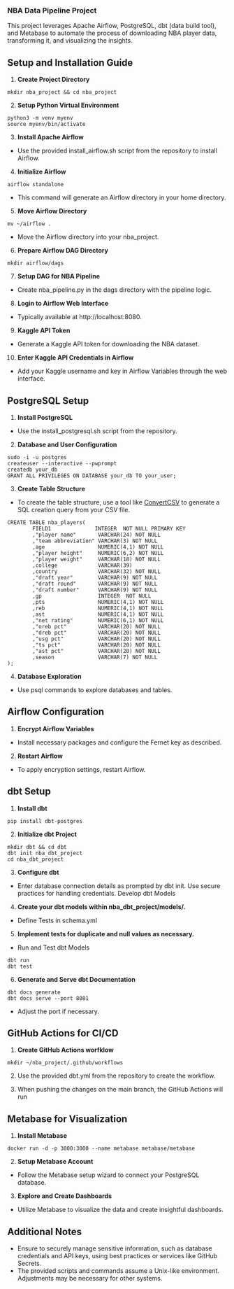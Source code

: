 ### NBA Data Pipeline Project

This project leverages Apache Airflow, PostgreSQL, dbt (data build tool), and Metabase to automate the process of downloading NBA player data, transforming it, and visualizing the insights.

## Setup and Installation Guide

1. **Create Project Directory**

```
mkdir nba_project && cd nba_project
```

2. **Setup Python Virtual Environment**

```
python3 -m venv myenv
source myenv/bin/activate
```

3. **Install Apache Airflow**

 - Use the provided install_airflow.sh script from the repository to install Airflow.

4. **Initialize Airflow**

```
airflow standalone
```

 - This command will generate an Airflow directory in your home directory.

5. **Move Airflow Directory**

```
mv ~/airflow .
```

 - Move the Airflow directory into your nba_project.

6. **Prepare Airflow DAG Directory**

```
mkdir airflow/dags
```

7. **Setup DAG for NBA Pipeline**

 - Create nba_pipeline.py in the dags directory with the pipeline logic.

8. **Login to Airflow Web Interface**

 - Typically available at http://localhost:8080.

9. **Kaggle API Token**

 - Generate a Kaggle API token for downloading the NBA dataset.

10. **Enter Kaggle API Credentials in Airflow**

 - Add your Kaggle username and key in Airflow Variables through the web interface.

## PostgreSQL Setup

1. **Install PostgreSQL**

 - Use the install_postgresql.sh script from the repository.

2. **Database and User Configuration**

```
sudo -i -u postgres
createuser --interactive --pwprompt
createdb your_db
GRANT ALL PRIVILEGES ON DATABASE your_db TO your_user;
```

3. **Create Table Structure**

 - To create the table structure, use a tool like [ConvertCSV](https://www.convertcsv.com/csv-to-sql.htm) to generate a SQL creation query from your CSV file.

```
CREATE TABLE nba_players(
        FIELD1              INTEGER  NOT NULL PRIMARY KEY 
        ,"player name"       VARCHAR(24) NOT NULL
        ,"team abbreviation" VARCHAR(3) NOT NULL
        ,age                 NUMERIC(4,1) NOT NULL
        ,"player height"     NUMERIC(6,2) NOT NULL
        ,"player weight"     VARCHAR(18) NOT NULL
        ,college             VARCHAR(39)
        ,country             VARCHAR(32) NOT NULL
        ,"draft year"        VARCHAR(9) NOT NULL
        ,"draft round"       VARCHAR(9) NOT NULL
        ,"draft number"      VARCHAR(9) NOT NULL
        ,gp                  INTEGER  NOT NULL
        ,pts                 NUMERIC(4,1) NOT NULL
        ,reb                 NUMERIC(4,1) NOT NULL
        ,ast                 NUMERIC(4,1) NOT NULL
        ,"net rating"        NUMERIC(6,1) NOT NULL
        ,"oreb pct"          VARCHAR(20) NOT NULL
        ,"dreb pct"          VARCHAR(20) NOT NULL
        ,"usg pct"           VARCHAR(20) NOT NULL
        ,"ts pct"            VARCHAR(20) NOT NULL
        ,"ast pct"           VARCHAR(20) NOT NULL
        ,season              VARCHAR(7) NOT NULL
);
```

4. **Database Exploration**

 - Use psql commands to explore databases and tables.

## Airflow Configuration

1. **Encrypt Airflow Variables**

 - Install necessary packages and configure the Fernet key as described.

2. **Restart Airflow**

 - To apply encryption settings, restart Airflow.

## dbt Setup

1. **Install dbt**

```
pip install dbt-postgres
```

2. **Initialize dbt Project**

```
mkdir dbt && cd dbt
dbt init nba_dbt_project
cd nba_dbt_project
```

3. **Configure dbt**

 - Enter database connection details as prompted by dbt init. Use secure practices for handling credentials.
Develop dbt Models

4. **Create your dbt models within nba_dbt_project/models/.**

 - Define Tests in schema.yml

5. **Implement tests for duplicate and null values as necessary.**

 - Run and Test dbt Models

```
dbt run
dbt test
```

6. **Generate and Serve dbt Documentation**

```
dbt docs generate
dbt docs serve --port 8081
```

 - Adjust the port if necessary.

## GitHub Actions for CI/CD

1. **Create GitHub Actions worfklow**

```
mkdir ~/nba_project/.github/workflows
```

2. Use the provided dbt.yml from the repository to create the workflow.

3. When pushing the changes on the main branch, the GitHub Actions will run

## Metabase for Visualization

1. **Install Metabase**

```
docker run -d -p 3000:3000 --name metabase metabase/metabase
```

2. **Setup Metabase Account**

 - Follow the Metabase setup wizard to connect your PostgreSQL database.

3. **Explore and Create Dashboards**

 - Utilize Metabase to visualize the data and create insightful dashboards.

## Additional Notes

 - Ensure to securely manage sensitive information, such as database credentials and API keys, using best practices or services like GitHub Secrets.
 - The provided scripts and commands assume a Unix-like environment. Adjustments may be necessary for other systems.
